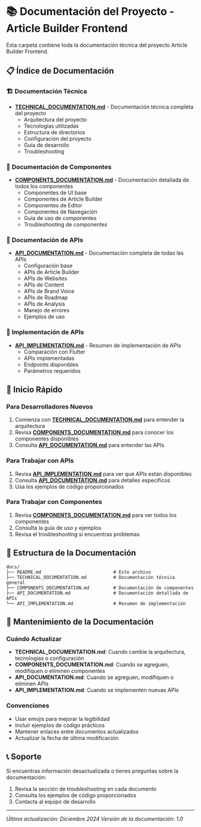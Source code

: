 # 📚 Documentación del Proyecto - Article Builder Frontend

Esta carpeta contiene toda la documentación técnica del proyecto Article Builder Frontend.

## 📋 Índice de Documentación

### 🏗️ **Documentación Técnica**
- **[TECHNICAL_DOCUMENTATION.md](./TECHNICAL_DOCUMENTATION.md)** - Documentación técnica completa del proyecto
  - Arquitectura del proyecto
  - Tecnologías utilizadas
  - Estructura de directorios
  - Configuración del proyecto
  - Guía de desarrollo
  - Troubleshooting

### 🧩 **Documentación de Componentes**
- **[COMPONENTS_DOCUMENTATION.md](./COMPONENTS_DOCUMENTATION.md)** - Documentación detallada de todos los componentes
  - Componentes de UI base
  - Componentes de Article Builder
  - Componentes de Editor
  - Componentes de Navegación
  - Guía de uso de componentes
  - Troubleshooting de componentes

### 🔌 **Documentación de APIs**
- **[API_DOCUMENTATION.md](./API_DOCUMENTATION.md)** - Documentación completa de todas las APIs
  - Configuración base
  - APIs de Article Builder
  - APIs de Websites
  - APIs de Content
  - APIs de Brand Voice
  - APIs de Roadmap
  - APIs de Analysis
  - Manejo de errores
  - Ejemplos de uso

### 📝 **Implementación de APIs**
- **[API_IMPLEMENTATION.md](./API_IMPLEMENTATION.md)** - Resumen de implementación de APIs
  - Comparación con Flutter
  - APIs implementadas
  - Endpoints disponibles
  - Parámetros requeridos

## 🚀 **Inicio Rápido**

### Para Desarrolladores Nuevos
1. Comienza con **[TECHNICAL_DOCUMENTATION.md](./TECHNICAL_DOCUMENTATION.md)** para entender la arquitectura
2. Revisa **[COMPONENTS_DOCUMENTATION.md](./COMPONENTS_DOCUMENTATION.md)** para conocer los componentes disponibles
3. Consulta **[API_DOCUMENTATION.md](./API_DOCUMENTATION.md)** para entender las APIs

### Para Trabajar con APIs
1. Revisa **[API_IMPLEMENTATION.md](./API_IMPLEMENTATION.md)** para ver qué APIs están disponibles
2. Consulta **[API_DOCUMENTATION.md](./API_DOCUMENTATION.md)** para detalles específicos
3. Usa los ejemplos de código proporcionados

### Para Trabajar con Componentes
1. Revisa **[COMPONENTS_DOCUMENTATION.md](./COMPONENTS_DOCUMENTATION.md)** para ver todos los componentes
2. Consulta la guía de uso y ejemplos
3. Revisa el troubleshooting si encuentras problemas

## 📖 **Estructura de la Documentación**

```
docs/
├── README.md                           # Este archivo
├── TECHNICAL_DOCUMENTATION.md          # Documentación técnica general
├── COMPONENTS_DOCUMENTATION.md         # Documentación de componentes
├── API_DOCUMENTATION.md                # Documentación detallada de APIs
└── API_IMPLEMENTATION.md               # Resumen de implementación
```

## 🔄 **Mantenimiento de la Documentación**

### Cuándo Actualizar
- **TECHNICAL_DOCUMENTATION.md**: Cuando cambie la arquitectura, tecnologías o configuración
- **COMPONENTS_DOCUMENTATION.md**: Cuando se agreguen, modifiquen o eliminen componentes
- **API_DOCUMENTATION.md**: Cuando se agreguen, modifiquen o eliminen APIs
- **API_IMPLEMENTATION.md**: Cuando se implementen nuevas APIs

### Convenciones
- Usar emojis para mejorar la legibilidad
- Incluir ejemplos de código prácticos
- Mantener enlaces entre documentos actualizados
- Actualizar la fecha de última modificación

## 📞 **Soporte**

Si encuentras información desactualizada o tienes preguntas sobre la documentación:

1. Revisa la sección de troubleshooting en cada documento
2. Consulta los ejemplos de código proporcionados
3. Contacta al equipo de desarrollo

---

*Última actualización: Diciembre 2024*
*Versión de la documentación: 1.0*
